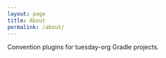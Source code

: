 ```yaml
---
layout: page
title: About
permalink: /about/
---
```


Convention plugins for tuesday-org Gradle projects.
